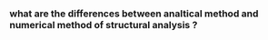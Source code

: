 ### what are the differences between analtical method and numerical method of structural analysis ?

